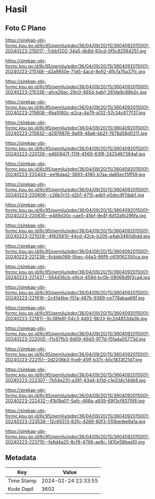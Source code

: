 # Hasil

## Foto C Plano

https://sirekap-obj-formc.kpu.go.id/6c95/pemilu/pdpr/36/04/09/20/15/3604092015001-20240223-215017--7cbbf202-34a5-4b8d-93cd-0f5c82564251.jpg

https://sirekap-obj-formc.kpu.go.id/6c95/pemilu/pdpr/36/04/09/20/15/3604092015001-20240223-215148--d2a9850e-71d5-4acd-8e92-4fb7a76a37fc.jpg

https://sirekap-obj-formc.kpu.go.id/6c95/pemilu/pdpr/36/04/09/20/15/3604092015001-20240223-215336--afce26ec-29c0-465d-beb1-281de9c68b0c.jpg

https://sirekap-obj-formc.kpu.go.id/6c95/pemilu/pdpr/36/04/09/20/15/3604092015001-20240223-215608--6ba1080c-e2ca-4a79-a132-57c34c677f37.jpg

https://sirekap-obj-formc.kpu.go.id/6c95/pemilu/pdpr/36/04/09/20/15/3604092015001-20240223-215832--d2976876-9a99-48a6-bb2f-7676d56d0211.jpg

https://sirekap-obj-formc.kpu.go.id/6c95/pemilu/pdpr/36/04/09/20/15/3604092015001-20240223-220128--e460847f-1119-4569-83f8-2425467364af.jpg

https://sirekap-obj-formc.kpu.go.id/6c95/pemilu/pdpr/36/04/09/20/15/3604092015001-20240223-220403--ee16daa2-3893-4180-b7aa-da85ecf5ff59.jpg

https://sirekap-obj-formc.kpu.go.id/6c95/pemilu/pdpr/36/04/09/20/15/3604092015001-20240223-220606--c26b7c13-d2b1-4715-adb1-e5dec9f7dab1.jpg

https://sirekap-obj-formc.kpu.go.id/6c95/pemilu/pdpr/36/04/09/20/15/3604092015001-20240223-220835--e489d20c-cae5-45bf-9e4f-6d12afb296fa.jpg

https://sirekap-obj-formc.kpu.go.id/6c95/pemilu/pdpr/36/04/09/20/15/3604092015001-20240223-221028--4f826810-44cd-42cb-b205-a4ab3460dbdd.jpg

https://sirekap-obj-formc.kpu.go.id/6c95/pemilu/pdpr/36/04/09/20/15/3604092015001-20240223-221238--6cbbb088-0bec-44a3-86f9-c619162350ca.jpg

https://sirekap-obj-formc.kpu.go.id/6c95/pemilu/pdpr/36/04/09/20/15/3604092015001-20240223-221437--564d36cb-e9cd-458d-bc0b-08068d9f3ca4.jpg

https://sirekap-obj-formc.kpu.go.id/6c95/pemilu/pdpr/36/04/09/20/15/3604092015001-20240223-221616--2c41d4be-f51a-487b-9389-ce778abaa66f.jpg

https://sirekap-obj-formc.kpu.go.id/6c95/pemilu/pdpr/36/04/09/20/15/3604092015001-20240223-221811--9c38fe6f-04c3-4d02-8b33-6c2d4853da3b.jpg

https://sirekap-obj-formc.kpu.go.id/6c95/pemilu/pdpr/36/04/09/20/15/3604092015001-20240223-222005--f1c67fb3-9d09-49d3-977d-f5fa4a55773d.jpg

https://sirekap-obj-formc.kpu.go.id/6c95/pemilu/pdpr/36/04/09/20/15/3604092015001-20240223-222151--2d2206b3-fce9-45ff-b37c-b5c1833f21d7.jpg

https://sirekap-obj-formc.kpu.go.id/6c95/pemilu/pdpr/36/04/09/20/15/3604092015001-20240223-222307--7b54e231-a391-43d4-b11d-c1e204c14db8.jpg

https://sirekap-obj-formc.kpu.go.id/6c95/pemilu/pdpr/36/04/09/20/15/3604092015001-20240223-222432--41b18a07-5afc-468a-a939-69f3cf8370f8.jpg

https://sirekap-obj-formc.kpu.go.id/6c95/pemilu/pdpr/36/04/09/20/15/3604092015001-20240223-223538--12c65513-82fc-4289-80f3-510bedee8a1a.jpg

https://sirekap-obj-formc.kpu.go.id/6c95/pemilu/pdpr/36/04/09/20/15/3604092015001-20240223-223710--fa6d4a25-8cf6-4796-ae8c-1410e58bea10.jpg


## Metadata

| Key        | Value               |
| ---------- | ------------------- |
| Time Stamp | 2024-02-24 22:33:55 |
| Kode Dapil | 3602                |



